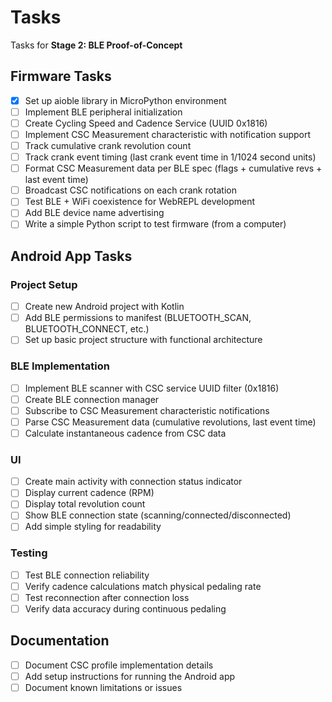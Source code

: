 # Tasks

Tasks for **Stage 2: BLE Proof-of-Concept**

## Firmware Tasks

- [x] Set up aioble library in MicroPython environment
- [ ] Implement BLE peripheral initialization
- [ ] Create Cycling Speed and Cadence Service (UUID 0x1816)
- [ ] Implement CSC Measurement characteristic with notification support
- [ ] Track cumulative crank revolution count
- [ ] Track crank event timing (last crank event time in 1/1024 second units)
- [ ] Format CSC Measurement data per BLE spec (flags + cumulative revs + last
      event time)
- [ ] Broadcast CSC notifications on each crank rotation
- [ ] Test BLE + WiFi coexistence for WebREPL development
- [ ] Add BLE device name advertising
- [ ] Write a simple Python script to test firmware (from a computer)

## Android App Tasks

### Project Setup

- [ ] Create new Android project with Kotlin
- [ ] Add BLE permissions to manifest (BLUETOOTH_SCAN, BLUETOOTH_CONNECT, etc.)
- [ ] Set up basic project structure with functional architecture

### BLE Implementation

- [ ] Implement BLE scanner with CSC service UUID filter (0x1816)
- [ ] Create BLE connection manager
- [ ] Subscribe to CSC Measurement characteristic notifications
- [ ] Parse CSC Measurement data (cumulative revolutions, last event time)
- [ ] Calculate instantaneous cadence from CSC data

### UI

- [ ] Create main activity with connection status indicator
- [ ] Display current cadence (RPM)
- [ ] Display total revolution count
- [ ] Show BLE connection state (scanning/connected/disconnected)
- [ ] Add simple styling for readability

### Testing

- [ ] Test BLE connection reliability
- [ ] Verify cadence calculations match physical pedaling rate
- [ ] Test reconnection after connection loss
- [ ] Verify data accuracy during continuous pedaling

## Documentation

- [ ] Document CSC profile implementation details
- [ ] Add setup instructions for running the Android app
- [ ] Document known limitations or issues
